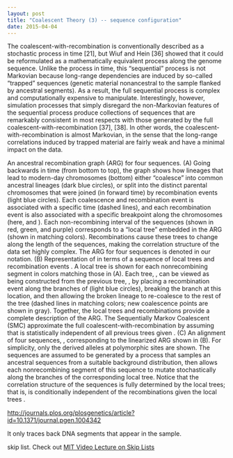 ```yaml
---
layout: post
title: "Coalescent Theory (3) -- sequence configuration"
date: 2015-04-04
---
```


The coalescent-with-recombination is conventionally described as a stochastic process in time [21], but Wiuf and Hein [36] showed that it could be reformulated as a mathematically equivalent process along the genome sequence. Unlike the process in time, this “sequential” process is not Markovian because long-range dependencies are induced by so-called “trapped” sequences (genetic material nonancestral to the sample flanked by ancestral segments). As a result, the full sequential process is complex and computationally expensive to manipulate. Interestingly, however, simulation processes that simply disregard the non-Markovian features of the sequential process produce collections of sequences that are remarkably consistent in most respects with those generated by the full coalescent-with-recombination [37], [38]. In other words, the coalescent-with-recombination is almost Markovian, in the sense that the long-range correlations induced by trapped material are fairly weak and have a minimal impact on the data. 

An ancestral recombination graph (ARG) for four sequences.
(A) Going backwards in time (from bottom to top), the graph shows how lineages that lead to modern-day chromosomes (bottom) either “coalesce” into common ancestral lineages (dark blue circles), or split into the distinct parental chromosomes that were joined (in forward time) by recombination events (light blue circles). Each coalescence and recombination event is associated with a specific time (dashed lines), and each recombination event is also associated with a specific breakpoint along the chromosomes (here,  and ). Each non-recombining interval of the sequences (shown in red, green, and purple) corresponds to a “local tree” embedded in the ARG (shown in matching colors). Recombinations cause these trees to change along the length of the sequences, making the correlation structure of the data set highly complex. The ARG for four sequences is denoted  in our notation. (B) Representation of  in terms of a sequence of local trees  and recombination events . A local tree  is shown for each nonrecombining segment in colors matching those in (A). Each tree, , can be viewed as being constructed from the previous tree, , by placing a recombination event along the branches of  (light blue circles), breaking the branch at this location, and then allowing the broken lineage to re-coalesce to the rest of the tree (dashed lines in matching colors; new coalescence points are shown in gray). Together, the local trees and recombinations provide a complete description of the ARG. The Sequentially Markov Coalescent (SMC) approximate the full coalescent-with-recombination by assuming that  is statistically independent of all previous trees given . (C) An alignment of four sequences, , corresponding to the linearized ARG shown in (B). For simplicity, only the derived alleles at polymorphic sites are shown. The sequences are assumed to be generated by a process that samples an ancestral sequences from a suitable background distribution, then allows each nonrecombining segment of this sequence to mutate stochastically along the branches of the corresponding local tree. Notice that the correlation structure of the sequences is fully determined by the local trees; that is,  is conditionally independent of the recombinations  given the local trees .

http://journals.plos.org/plosgenetics/article?id=10.1371/journal.pgen.1004342

It only traces back DNA segments that appear in the sample.

skip list. Check out <a href="https://www.youtube.com/watch?v=IXRzBVUgGl8">MIT Video Lecture on Skip Lists</a>
